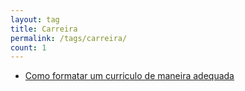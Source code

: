 ```yaml
---
layout: tag
title: Carreira
permalink: /tags/carreira/
count: 1
---
```


- [Como formatar um curriculo de maneira adequada](https://matheuscostadesign.github.io/blog/como-formatar-um-curriculo-de-maneira-adequada/)
